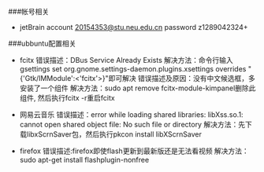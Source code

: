 ###帐号相关
- jetBrain
		account 20154353@stu.neu.edu.cn
        password z1289042324+

###ubbuntu配置相关
- fcitx
        错误描述：DBus Service Already Exists
        解决方法：命令行输入gsettings set org.gnome.settings-daemon.plugins.xsettings overrides "{'Gtk/IMModule':<'fcitx'>}"即可解决
		错误描述及原因：没有中文候选框，多安装了一个组件
        解决方法：sudo apt remove fcitx-module-kimpanel删除此组件, 然后执行fcitx -r重启fcitx

- 网易云音乐
		错误描述：error while loading shared libraries: libXss.so.1: cannot open shared object file: No such file or directory
        解决方法：先下载libxScrnSaver包，然后执行pkcon install libXScrnSaver

- firefox
		错误描述:firefox即使flash更新到最新版还是无法看视频
        解决方法：sudo apt-get install flashplugin-nonfree



